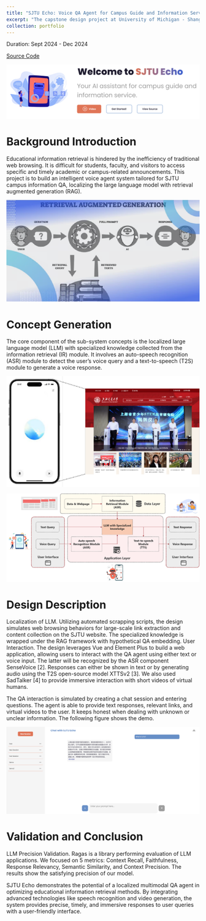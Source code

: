 ```yaml
---
title: "SJTU Echo: Voice QA Agent for Campus Guide and Information Service"
excerpt: "The capstone design project at University of Michigan - Shanghai Jiao Tong University Joint Institute.<br/><img src='/images/image-echo-main.png'>"
collection: portfolio
---
```


Duration: Sept 2024 - Dec 2024

[Source Code](https://github.com/xcczach/SJTU-Echo/tree/main)

![image-echo](/images/image-echo.png)

Background Introduction
======

Educational information retrieval is hindered by the inefficiency of traditional web browsing. It is difficult for students, faculty, and visitors to access specific and timely academic or campus-related announcements. This project is to build an intelligent voice agent system tailored for SJTU campus information QA, localizing the large language model with retrieval augmented generation (RAG).

![image-echo-1](/images/image-echo-1.png)

Concept Generation
======
The core component of the sub-system concepts is the localized large language model (LLM) with specialized knowledge collected from the information retrieval (IR) module. It involves an auto-speech recognition (ASR) module to detect the user’s voice query and a text-to-speech (T2S) module to generate a voice response. 

![image-echo-2](/images/image-echo-2.png)

![image-echo-main](/images/image-echo-main.png)

Design Description
======
Localization of LLM. Utilizing automated scrapping scripts, the design simulates web browsing behaviors for large-scale link extraction and content collection on the SJTU website. The specialized knowledge is wrapped under the RAG framework with hypothetical QA embedding. 
User Interaction. The design leverages Vue and Element Plus to build a web application, allowing users to interact with the QA agent using either text or voice input. The latter will be recognized by the ASR component SenseVoice [2]. Responses can either be shown in text or by generating audio using the T2S open-source model XTTSv2 [3]. We also used SadTalker [4] to provide immersive interaction with short videos of virtual humans. 

The QA interaction is simulated by creating a chat session and entering questions. The agent is able to provide text responses, relevant links, and virtual videos to the user. It keeps honest when dealing with unknown or unclear information. The following figure shows the demo.

![image-echo-4](/images/image-echo-4.png)

Validation and Conclusion
======
LLM Precision Validation. Ragas is a library performing evaluation of LLM applications. We focused on 5 metrics:
Context Recall, Faithfulness, Response Relevancy, Semantic Similarity, and Context Precision. The results show the satisfying precision of our model.

SJTU Echo demonstrates the potential of a localized multimodal QA agent in optimizing educational information retrieval methods. By integrating advanced technologies like speech recognition and video generation, the system provides precise, timely, and immersive responses to user queries with a user-friendly interface.
